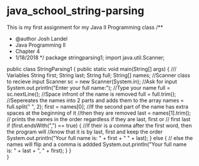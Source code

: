 # java_school_string-parsing
This is my first assignment for my Java II Programming class
/**
 * @author Josh Landel
 * Java Programming II
 * Chapter 4
 * 1/18/2018
 */
package stringparsing1;
import java.util.Scanner;

public class StringParsing1 {
    public static void main(String[] args) {
        /// Variables 
        String first;
        String last;
        String full;
        String[] names;
        //Scanner class to recieve input
        Scanner sc = new Scanner(System.in);
        //Ask for input
        System.out.println("Enter your full name:");
        //Type your name
        full = sc.nextLine();
        //Space infront of the name is removed
        full = full.trim();
        //Sepereates the names into 2 parts and adds them to the array
        names = full.split(" ", 2);
        first = names[0];
        //If the second part of the name has extra spaces at the beginning of it
        //then they are removed
        last = names[1].trim();
        // prints the names in the order regardless if they are last, first or
        // first last
        if (first.endsWith(",") == true)
        {
            //If their is a comma after the first word, then the program will 
            //know that it is by last, first and keep the order
            System.out.println("Your full name is: " + first + " " + last);
        }
        else {
           // else the names will flip and a comma is addded
           System.out.println("Your full name is: " + last + ", " + first);
        }
    }    
}
